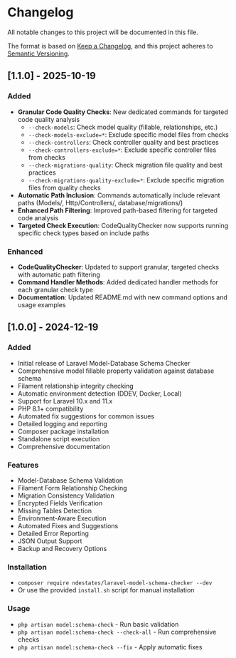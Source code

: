 # Changelog

All notable changes to this project will be documented in this file.

The format is based on [Keep a Changelog](https://keepachangelog.com/en/1.0.0/),
and this project adheres to [Semantic Versioning](https://semver.org/spec/v2.0.0.html).

## [1.1.0] - 2025-10-19

### Added
- **Granular Code Quality Checks**: New dedicated commands for targeted code quality analysis
  - `--check-models`: Check model quality (fillable, relationships, etc.)
  - `--check-models-exclude=*`: Exclude specific model files from checks
  - `--check-controllers`: Check controller quality and best practices
  - `--check-controllers-exclude=*`: Exclude specific controller files from checks
  - `--check-migrations-quality`: Check migration file quality and best practices
  - `--check-migrations-quality-exclude=*`: Exclude specific migration files from quality checks
- **Automatic Path Inclusion**: Commands automatically include relevant paths (Models/, Http/Controllers/, database/migrations/)
- **Enhanced Path Filtering**: Improved path-based filtering for targeted code analysis
- **Targeted Check Execution**: CodeQualityChecker now supports running specific check types based on include paths

### Enhanced
- **CodeQualityChecker**: Updated to support granular, targeted checks with automatic path filtering
- **Command Handler Methods**: Added dedicated handler methods for each granular check type
- **Documentation**: Updated README.md with new command options and usage examples

## [1.0.0] - 2024-12-19

### Added
- Initial release of Laravel Model-Database Schema Checker
- Comprehensive model fillable property validation against database schema
- Filament relationship integrity checking
- Automatic environment detection (DDEV, Docker, Local)
- Support for Laravel 10.x and 11.x
- PHP 8.1+ compatibility
- Automated fix suggestions for common issues
- Detailed logging and reporting
- Composer package installation
- Standalone script execution
- Comprehensive documentation

### Features
- Model-Database Schema Validation
- Filament Form Relationship Checking
- Migration Consistency Validation
- Encrypted Fields Verification
- Missing Tables Detection
- Environment-Aware Execution
- Automated Fixes and Suggestions
- Detailed Error Reporting
- JSON Output Support
- Backup and Recovery Options

### Installation
- `composer require ndestates/laravel-model-schema-checker --dev`
- Or use the provided `install.sh` script for manual installation

### Usage
- `php artisan model:schema-check` - Run basic validation
- `php artisan model:schema-check --check-all` - Run comprehensive checks
- `php artisan model:schema-check --fix` - Apply automatic fixes
